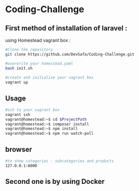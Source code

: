 # Coding-Challenge

## First method of  installation of laravel  : 
  using  Homestead vagrant box  :
  
  ```bash
  #Clone the repository
  git clone https://github.com/DevSafa/Coding-Challenge.git
  
  #overwrite your homestead.yaml
  bash init.sh 
    
  #create and initialize your vagrant box
  vagrant up 
  ```
  
  ## Usage
  ```bash
  #ssh to your vagrant box
  vagrant ssh 
  vagrant@homestead:~$ cd $ProjectPath
  vagrant@homestead:~$ composer install
  vagrant@homestead:~$ npm install 
  vagrant@homestead:~$ npm run watch-poll 
  ```
  ## browser 
  ```bash
  #to show categories - subcategories and products 
  127.0.0.1:8000
  ```
## Second one is by using Docker 

